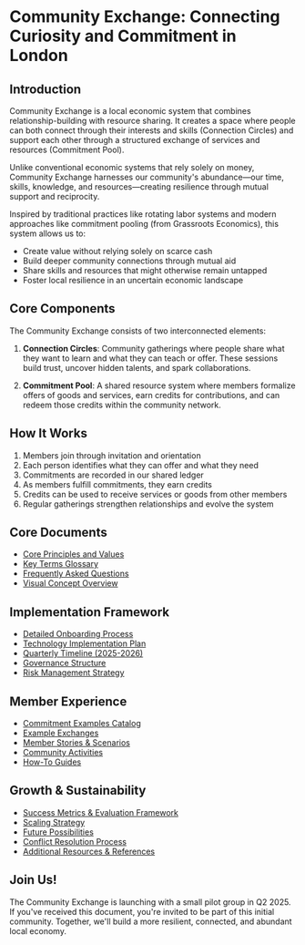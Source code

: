 # Community Exchange: Connecting Curiosity and Commitment in London

## Introduction

Community Exchange is a local economic system that combines relationship-building with resource sharing. It creates a space where people can both connect through their interests and skills (Connection Circles) and support each other through a structured exchange of services and resources (Commitment Pool).

Unlike conventional economic systems that rely solely on money, Community Exchange harnesses our community's abundance—our time, skills, knowledge, and resources—creating resilience through mutual support and reciprocity.

Inspired by traditional practices like rotating labor systems and modern approaches like commitment pooling (from Grassroots Economics), this system allows us to:

- Create value without relying solely on scarce cash
- Build deeper community connections through mutual aid
- Share skills and resources that might otherwise remain untapped
- Foster local resilience in an uncertain economic landscape

## Core Components

The Community Exchange consists of two interconnected elements:

1. **Connection Circles**: Community gatherings where people share what they want to learn and what they can teach or offer. These sessions build trust, uncover hidden talents, and spark collaborations.

2. **Commitment Pool**: A shared resource system where members formalize offers of goods and services, earn credits for contributions, and can redeem those credits within the community network.

## How It Works

1. Members join through invitation and orientation
2. Each person identifies what they can offer and what they need
3. Commitments are recorded in our shared ledger
4. As members fulfill commitments, they earn credits
5. Credits can be used to receive services or goods from other members
6. Regular gatherings strengthen relationships and evolve the system

## Core Documents

- [Core Principles and Values](./principles_and_values.md)
- [Key Terms Glossary](./glossary.md)
- [Frequently Asked Questions](./faq.md)
- [Visual Concept Overview](./visual_concept.md)

## Implementation Framework

- [Detailed Onboarding Process](./onboarding_process.md)
- [Technology Implementation Plan](./technology_implementation.md)
- [Quarterly Timeline (2025-2026)](./implementation_timeline.md)
- [Governance Structure](./governance_structure.md)
- [Risk Management Strategy](./risks_and_mitigation.md)

## Member Experience

- [Commitment Examples Catalog](./commitment_examples.md)
- [Example Exchanges](./credit_flow_examples.md)
- [Member Stories & Scenarios](./testimonial_scenarios.md)
- [Community Activities](./community_activities.md)
- [How-To Guides](./how_to_guides.md)

## Growth & Sustainability

- [Success Metrics & Evaluation Framework](./success_metrics.md)
- [Scaling Strategy](./scaling_strategy.md)
- [Future Possibilities](./future_possibilities.md)
- [Conflict Resolution Process](./conflict_resolution.md)
- [Additional Resources & References](./appendix_resources.md)

## Join Us!

The Community Exchange is launching with a small pilot group in Q2 2025. If you've received this document, you're invited to be part of this initial community. Together, we'll build a more resilient, connected, and abundant local economy.